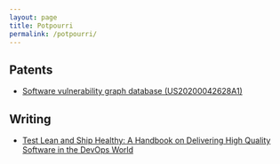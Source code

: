 ```yaml
---
layout: page
title: Potpourri
permalink: /potpourri/
---
```


## Patents

- [Software vulnerability graph database (US20200042628A1)](https://patents.google.com/patent/US20200042628A1/en)

## Writing

- [Test Lean and Ship Healthy: A Handbook on Delivering High Quality Software in the DevOps World](https://srcclr.github.io/oct-wave/)
